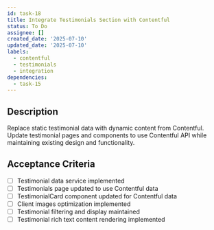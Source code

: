 ```yaml
---
id: task-18
title: Integrate Testimonials Section with Contentful
status: To Do
assignee: []
created_date: '2025-07-10'
updated_date: '2025-07-10'
labels:
  - contentful
  - testimonials
  - integration
dependencies:
  - task-15
---
```


## Description

Replace static testimonial data with dynamic content from Contentful. Update testimonial pages and components to use Contentful API while maintaining existing design and functionality.

## Acceptance Criteria

- [ ] Testimonial data service implemented
- [ ] Testimonials page updated to use Contentful data
- [ ] TestimonialCard component updated for Contentful data
- [ ] Client images optimization implemented
- [ ] Testimonial filtering and display maintained
- [ ] Testimonial rich text content rendering implemented
